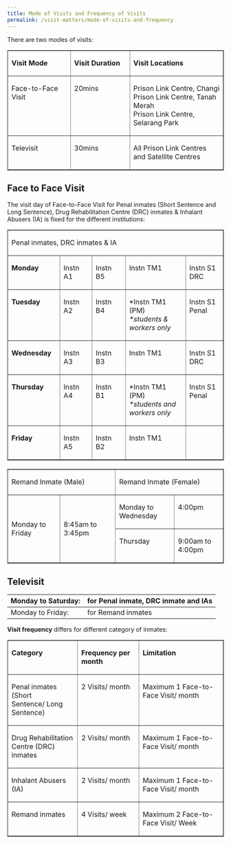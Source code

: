 ```yaml
---
title: Mode of Visits and Frequency of Visits
permalink: /visit-matters/mode-of-visits-and-frequency
---
```

<p>There are two modes of visits:</p>
<table width="633" cellpadding="10" cellspacing="0" border="1" class="table">
  <tbody><tr class="headerbox headerwhite">
    <td valign="top" width="179"><p><strong>Visit Mode</strong></p></td>
    <td valign="top" width="161"><p><strong>Visit Duration</strong></p></td>
    <td valign="top" width="293"><p><strong>Visit Locations</strong></p></td>
  </tr>
  <tr class="cell">
    <td valign="top" width="179"><p>Face-to-Face Visit</p></td>
    <td valign="top" width="161"><p>20mins</p></td>
    <td valign="top" width="293"><p>Prison Link Centre, Changi<br>
      Prison Link Centre, Tanah Merah<br>Prison Link Centre, Selarang Park</p></td>
  </tr>
  <tr class="cell">
    <td valign="top" width="179"><p>Televisit </p></td>
    <td valign="top" width="161"><p>30mins</p></td>
    <td valign="top" width="293"><p>All Prison Link Centres and Satellite Centres</p></td>
  </tr>
</tbody></table>
<h2>Face to Face Visit</h2>
<p>The visit day of Face-to-Face Visit for Penal inmates (Short Sentence and Long Sentence), Drug Rehabilitation Centre (DRC) inmates &amp; Inhalant Abusers (IA) is fixed for the different institutions:</p>
<table style="margin-bottom: 20px;" cellpadding="10" cellspacing="0" border="1" class="table">
  <tbody><tr class="cellheader">
    <td valign="top" colspan="5" width="601"><p>Penal inmates,   DRC inmates &amp; IA</p></td>
  </tr>
  <tr class="cell">
    <td valign="top" width="120"><p><strong>Monday</strong></p></td>
    <td valign="top" width="87"><p>Instn A1</p></td>
    <td valign="top" width="94"><p>Instn B5</p></td>
    <td valign="top" width="189"><p>Instn TM1</p></td>
    <td valign="top" width="110"><p>Instn S1 DRC</p></td>
  </tr>
  <tr class="cell">
    <td valign="top" width="120"><p><strong>Tuesday</strong></p></td>
    <td valign="top" width="87"><p>Instn A2</p></td>
    <td valign="top" width="94"><p>Instn B4</p></td>
    <td valign="top" width="189"><p>*Instn TM1 (PM) <br>
      <em>*students &amp; workers only</em></p></td>
    <td valign="top" width="110"><p>Instn S1 Penal</p></td>
  </tr>
  <tr class="cell">
    <td valign="top" width="120"><p><strong>Wednesday</strong></p></td>
    <td valign="top" width="87"><p>Instn A3</p></td>
    <td valign="top" width="94"><p>Instn B3</p></td>
    <td valign="top" width="189"><p>Instn TM1</p></td>
    <td valign="top" width="110"><p>Instn S1 DRC<br></p></td>
  </tr>
  <tr class="cell">
    <td valign="top" width="120"><p><strong>Thursday</strong></p></td>
    <td valign="top" width="87"><p>Instn A4</p></td>
    <td valign="top" width="94"><p>Instn B1</p></td>
    <td valign="top" width="189"><p>*Instn TM1 (PM) <br>
      <em>*students and workers only</em></p></td>
    <td valign="top" width="110"><p>Instn S1 Penal</p></td>
  </tr>
  <tr class="cell">
    <td valign="top" width="120"><p><strong>Friday</strong></p></td>
    <td valign="top" width="87"><p>Instn A5</p></td>
    <td valign="top" width="94"><p>Instn B2</p></td>
    <td valign="top" width="189"><p>Instn TM1</p></td>
    <td valign="top" width="110"><p>&nbsp;</p></td>
  </tr>
</tbody></table>
<table cellpadding="10" cellspacing="0" border="1" class="table">
  <tbody><tr class="cellheader">
    <td valign="center" colspan="2" width="50%"><p>Remand Inmate (Male)</p></td>
    <td valign="center" colspan="2" width="50%"><p>Remand Inmate (Female)</p></td>
  </tr>
  <tr class="cell">
    <td valign="center" rowspan="2"><p>Monday to   Friday</p></td>
    <td valign="center" rowspan="2"><p>8:45am to 3:45pm</p></td>
    <td valign="top"><p>Monday to   Wednesday</p></td>
    <td valign="top"><p>4:00pm</p></td>
  </tr>
  <tr class="cell">
    <td valign="top"><p>Thursday</p></td>
    <td valign="top"><p>9:00am to   4:00pm</p></td>
  </tr>
</tbody></table>
<h2>Televisit</h2>


|Monday to Saturday: | for Penal inmate, DRC inmate and IAs | 
| -------- | -------- | 
| Monday to Friday:| for Remand inmates     | 


<p><strong>Visit frequency</strong> differs for different category of inmates:</p>
<table cellpadding="10" cellspacing="0" border="1" class="table">
  <tbody><tr class="headerbox headerwhite">
    <td valign="top" width="179"><p><strong>Category</strong></p></td>
    <td valign="top" width="161"><p><strong>Frequency per month </strong></p></td>
    <td valign="top" width="293"><p><strong>Limitation</strong></p></td>
  </tr>
  <tr class="cell">
    <td valign="top" width="179"><p>Penal inmates (Short Sentence/&nbsp;Long Sentence)</p></td>
    <td valign="top" width="161"><p>2 Visits/&nbsp;month</p></td>
    <td valign="top" width="293"><p>Maximum 1 Face-to-Face Visit/&nbsp;month</p></td>
  </tr>
  <tr class="cell">
    <td valign="top" width="179"><p>Drug Rehabilitation Centre (DRC) inmates</p></td>
    <td valign="top" width="161"><p>2 Visits/&nbsp;month</p></td>
    <td valign="top" width="293"><p>Maximum 1 Face-to-Face Visit/&nbsp;month</p></td>
  </tr>
  <tr class="cell">
    <td valign="top" width="179"><p>Inhalant Abusers (IA)</p></td>
    <td valign="top" width="161"><p>2 Visits/&nbsp;month</p></td>
    <td valign="top" width="293"><p>Maximum 1 Face-to-Face Visit/&nbsp;month</p></td>
  </tr>
  <tr class="cell">
    <td valign="top" width="179"><p>Remand inmates</p></td>
    <td valign="top" width="161"><p>4 Visits/&nbsp;week</p></td>
    <td valign="top" width="293"><p>Maximum 2 Face-to-Face Visit/&nbsp;Week</p></td>
  </tr>
</tbody></table>